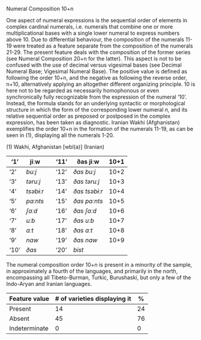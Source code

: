 Numeral Composition 10+n

One aspect of numeral expressions is the sequential order of elements in
complex cardinal numerals, i.e. numerals that combine one or more
multiplicational bases with a single lower numeral to express numbers
above 10. Due to differential behaviour, the composition of the numerals
11-19 were treated as a feature separate from the composition of the
numerals 21-29. The present feature deals with the composition of the
former series (see Numeral Composition 20+n for the latter). This aspect
is not to be confused with the use of decimal versus vigesimal bases
(see Decimal Numeral Base; Vigesimal Numeral Base). The positive value
is defined as following the order 10+n, and the negative as following
the reverse order, n+10, alternatively applying an altogether different
organizing principle. 10 is here not to be regarded as necessarily
homophonous or even synchronically fully recognizable from the
expression of the numeral ‘10’. Instead, the formula stands for an
underlying syntactic or morphological structure in which the form of the
corresponding lower numeral *n*, and its relative sequential order as
preposed or postposed in the complex expression, has been taken as
diagnostic. Iranian Wakhi (Afghanistan) exemplifies the order 10+n in
the formation of the numerals 11-19, as can be seen in ‎(1), displaying
all the numerals 1-20.

(1) <span id="_Ref12343426" class="anchor"></span>Wakhi, Afghanistan
    \[wbl(a)\] (Iranian)

| ‘1’  | jiːw      |     | ‘11’ | ðas jiːw      | 10+1 |
|------|-----------|-----|------|---------------|------|
| ‘2’  | *buːj*    |     | ‘12’ | *ðas buːj*    | 10+2 |
| ‘3’  | *təruːj*  |     | ‘13’ | *ðas təruːj*  | 10+3 |
| ‘4’  | *tsəbɨːr* |     | ‘14’ | *ðas tsəbɨːr* | 10+4 |
| ‘5’  | *paːnts*  |     | ‘15’ | *ðas paːnts*  | 10+5 |
| ‘6’  | *ʃaːd*    |     | ‘16’ | *ðas ʃaːd*    | 10+6 |
| ‘7’  | *uːb*     |     | ‘17’ | *ðas uːb*     | 10+7 |
| ‘8’  | *aːt*     |     | ‘18’ | *ðas aːt*     | 10+8 |
| ‘9’  | *naw*     |     | ‘19’ | *ðas naw*     | 10+9 |
| ‘10’ | *ðas*     |     | ‘20’ | *bist*        |      |

The numeral composition order 10+n is present in a minority of the
sample, in approximately a fourth of the languages, and primarily in the
north, encompassing all Tibeto-Burman, Turkic, Burushaski, but only a
few of the Indo-Aryan and Iranian languages.

| Feature value | \# of varieties displaying it | %   |
|---------------|-------------------------------|-----|
| Present       | 14                            | 24  |
| Absent        | 45                            | 76  |
| Indeterminate | 0                             | 0   |



